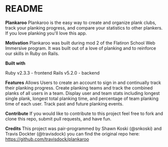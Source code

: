 # README

**Plankaroo**
Plankaroo is the easy way to create and organize plank clubs, track your planking progress, and compare your statistics to other plankers. If you love planking you'll love this app.

**Motivation**
Plankaroo was built during mod 2 of the Flatiron School Web Immersive program. It was built out of a love of planking and to reinforce our skills in Ruby on Rails.

<!-- **Screenshots**
Include logo/demo screenshot etc. -->

**Built with**

Ruby v2.3.3 - frontend
Rails v5.2.0 - backend

**Features**
Allows Users to create an account to sign in and continually track their planking progress.
Create planking teams and track the combined planks of all users in a team.
Display user and team stats including longest single plank, longest total planking time, and percentage of team planking time of each user.
Track past and future planking events.

**Contribute**
If you would like to contribute to this project feel free to fork and clone this repo, submit pull requests, and have fun.

**Credits**
This project was pair-programmed by Shawn Koski (@snkoski) and Travis Dockter (@travisdock)
you can find the original repo here: https://github.com/travisdock/plankaroo
